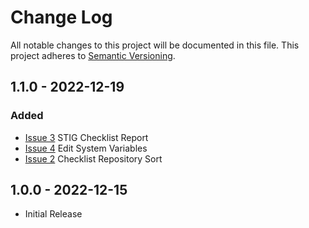 # Change Log
All notable changes to this project will be documented in this file.
This project adheres to [Semantic Versioning](http://semver.org/).


## 1.1.0 - 2022-12-19

### Added
- [Issue 3](https://github.com/kodamaChameleon/kaguya/issues/3) STIG Checklist Report
- [Issue 4](https://github.com/kodamaChameleon/kaguya/issues/4) Edit System Variables
- [Issue 2](https://github.com/kodamaChameleon/kaguya/issues/2) Checklist Repository Sort

## 1.0.0 - 2022-12-15

- Initial Release